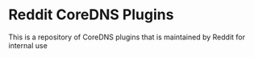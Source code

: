 # Reddit CoreDNS Plugins

This is a repository of CoreDNS plugins that is maintained by Reddit for internal use
